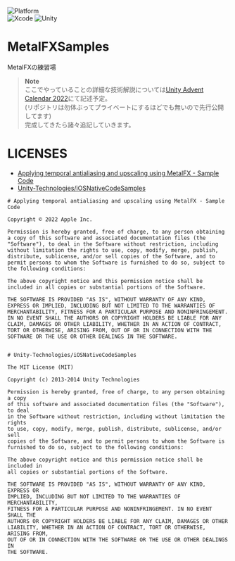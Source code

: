 ![Platform](https://img.shields.io/badge/platform-iOS16.0%2B%20%7C%20iPadOS16.0%2B-9cf)<br>
![Xcode](https://img.shields.io/badge/Xcode-14.1-blue)
![Unity](https://img.shields.io/badge/Unity-2021.3.13f1-lightgrey)

# MetalFXSamples

MetalFXの練習場

> **Note**<br>
> ここでやっていることの詳細な技術解説については[Unity Advent Calendar 2022](https://qiita.com/advent-calendar/2022/unity)にて記述予定。<br>
> (リポジトリは勿体ぶってプライベートにするほどでも無いので先行公開してます)<br>
> 完成してきたら諸々追記していきます。


# LICENSES

- [Applying temporal antialiasing and upscaling using MetalFX - Sample Code](https://developer.apple.com/documentation/metalfx/applying_temporal_antialiasing_and_upscaling_using_metalfx)
- [Unity-Technologies/iOSNativeCodeSamples](https://github.com/Unity-Technologies/iOSNativeCodeSamples/blob/2019-dev/LICENSE)

```
# Applying temporal antialiasing and upscaling using MetalFX - Sample Code

Copyright © 2022 Apple Inc.

Permission is hereby granted, free of charge, to any person obtaining a copy of this software and associated documentation files (the "Software"), to deal in the Software without restriction, including without limitation the rights to use, copy, modify, merge, publish, distribute, sublicense, and/or sell copies of the Software, and to permit persons to whom the Software is furnished to do so, subject to the following conditions:

The above copyright notice and this permission notice shall be included in all copies or substantial portions of the Software.

THE SOFTWARE IS PROVIDED "AS IS", WITHOUT WARRANTY OF ANY KIND, EXPRESS OR IMPLIED, INCLUDING BUT NOT LIMITED TO THE WARRANTIES OF MERCHANTABILITY, FITNESS FOR A PARTICULAR PURPOSE AND NONINFRINGEMENT. IN NO EVENT SHALL THE AUTHORS OR COPYRIGHT HOLDERS BE LIABLE FOR ANY CLAIM, DAMAGES OR OTHER LIABILITY, WHETHER IN AN ACTION OF CONTRACT, TORT OR OTHERWISE, ARISING FROM, OUT OF OR IN CONNECTION WITH THE SOFTWARE OR THE USE OR OTHER DEALINGS IN THE SOFTWARE.


# Unity-Technologies/iOSNativeCodeSamples

The MIT License (MIT)

Copyright (c) 2013-2014 Unity Technologies

Permission is hereby granted, free of charge, to any person obtaining a copy
of this software and associated documentation files (the "Software"), to deal
in the Software without restriction, including without limitation the rights
to use, copy, modify, merge, publish, distribute, sublicense, and/or sell
copies of the Software, and to permit persons to whom the Software is
furnished to do so, subject to the following conditions:

The above copyright notice and this permission notice shall be included in
all copies or substantial portions of the Software.

THE SOFTWARE IS PROVIDED "AS IS", WITHOUT WARRANTY OF ANY KIND, EXPRESS OR
IMPLIED, INCLUDING BUT NOT LIMITED TO THE WARRANTIES OF MERCHANTABILITY,
FITNESS FOR A PARTICULAR PURPOSE AND NONINFRINGEMENT. IN NO EVENT SHALL THE
AUTHORS OR COPYRIGHT HOLDERS BE LIABLE FOR ANY CLAIM, DAMAGES OR OTHER
LIABILITY, WHETHER IN AN ACTION OF CONTRACT, TORT OR OTHERWISE, ARISING FROM,
OUT OF OR IN CONNECTION WITH THE SOFTWARE OR THE USE OR OTHER DEALINGS IN
THE SOFTWARE.
```

